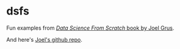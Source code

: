 # dsfs
Fun examples from 
[*Data Science From Scratch* book by Joel Grus](https://www.oreilly.com/library/view/data-science-from/9781491901410/).

And here's 
[Joel's github repo](https://github.com/joelgrus/data-science-from-scratch).

